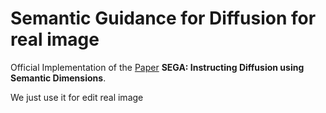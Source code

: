 # Semantic Guidance for Diffusion for real image

Official Implementation of the [Paper](https://arxiv.org/abs/2301.12247) **SEGA: Instructing Diffusion using Semantic Dimensions**. 


We just use it for edit real image



